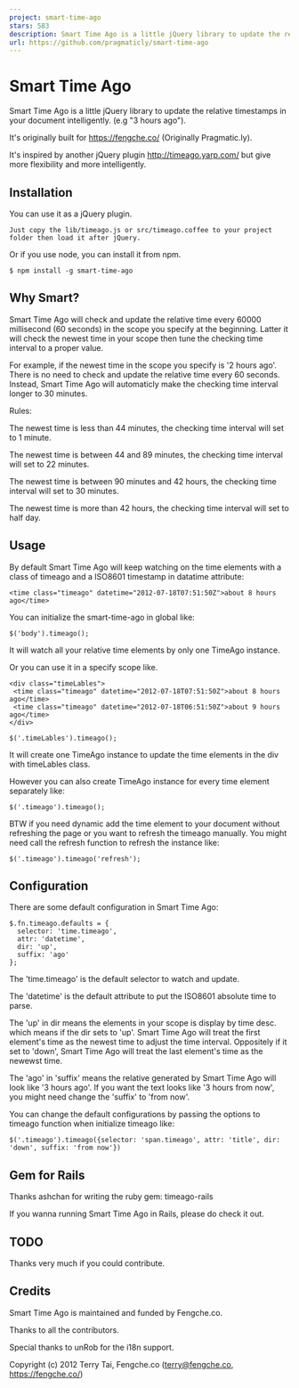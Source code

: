 ```yaml
---
project: smart-time-ago
stars: 583
description: Smart Time Ago is a little jQuery library to update the relative timestamps in your document. 
url: https://github.com/pragmaticly/smart-time-ago
---
```


Smart Time Ago
==============

Smart Time Ago is a little jQuery library to update the relative timestamps in your document intelligently. (e.g "3 hours ago").

It's originally built for https://fengche.co/ (Originally Pragmatic.ly).

It's inspired by another jQuery plugin http://timeago.yarp.com/ but give more flexibility and more intelligently.

Installation
------------

You can use it as a jQuery plugin.

```
Just copy the lib/timeago.js or src/timeago.coffee to your project folder then load it after jQuery.
```

Or if you use node, you can install it from npm.

```
$ npm install -g smart-time-ago
```

Why Smart?
----------

Smart Time Ago will check and update the relative time every 60000 millisecond (60 seconds) in the scope you specify at the beginning. Latter it will check the newest time in your scope then tune the checking time interval to a proper value.

For example, if the newest time in the scope you specify is '2 hours ago'. There is no need to check and update the relative time every 60 seconds. Instead, Smart Time Ago will automaticly make the checking time interval longer to 30 minutes.

Rules:

The newest time is less than 44 minutes, the checking time interval will set to 1 minute.

The newest time is between 44 and 89 minutes, the checking time interval will set to 22 minutes.

The newest time is between 90 minutes and 42 hours, the checking time interval will set to 30 minutes.

The newest time is more than 42 hours, the checking time interval will set to half day.

Usage
-----

By default Smart Time Ago will keep watching on the time elements with a class of timeago and a ISO8601 timestamp in datatime attribute:

```
<time class="timeago" datetime="2012-07-18T07:51:50Z">about 8 hours ago</time>
```

You can initialize the smart-time-ago in global like:

```
$('body').timeago();
```

It will watch all your relative time elements by only one TimeAgo instance.

Or you can use it in a specify scope like.

```
<div class="timeLables">
 <time class="timeago" datetime="2012-07-18T07:51:50Z">about 8 hours ago</time>
 <time class="timeago" datetime="2012-07-18T06:51:50Z">about 9 hours ago</time>
</div>

$('.timeLables').timeago();
```

It will create one TimeAgo instance to update the time elements in the div with timeLables class.

However you can also create TimeAgo instance for every time element separately like:

```
$('.timeago').timeago();
```

BTW if you need dynamic add the time element to your document without refreshing the page or you want to refresh the timeago manually. You might need call the refresh function to refresh the instance like:

```
$('.timeago').timeago('refresh');
```

Configuration
-------------

There are some default configuration in Smart Time Ago:

```
$.fn.timeago.defaults = {
  selector: 'time.timeago',
  attr: 'datetime',
  dir: 'up',
  suffix: 'ago'
};
```

The 'time.timeago' is the default selector to watch and update.

The 'datetime' is the default attribute to put the ISO8601 absolute time to parse.

The 'up' in dir means the elements in your scope is display by time desc. which means if the dir sets to 'up'. Smart Time Ago will treat the first element's time as the newest time to adjust the time interval. Oppositely if it set to 'down', Smart Time Ago will treat the last element's time as the newewst time.

The 'ago' in 'suffix' means the relative generated by Smart Time Ago will look like '3 hours ago'. If you want the text looks like '3 hours from now', you might need change the 'suffix' to 'from now'.

You can change the default configurations by passing the options to timeago function when initialize timeago like:

```
$('.timeago').timeago({selector: 'span.timeago', attr: 'title', dir: 'down', suffix: 'from now'})
```

Gem for Rails
-------------

Thanks ashchan for writing the ruby gem: timeago-rails

If you wanna running Smart Time Ago in Rails, please do check it out.

TODO
----

Thanks very much if you could contribute.

Credits
-------

Smart Time Ago is maintained and funded by Fengche.co.

Thanks to all the contributors.

Special thanks to unRob for the i18n support.

Copyright (c) 2012 Terry Tai, Fengche.co (terry@fengche.co, https://fengche.co/)

